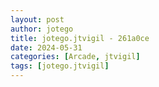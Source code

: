 ```yaml
---
layout: post
author: jotego
title: jotego.jtvigil - 261a0ce
date: 2024-05-31
categories: [Arcade, jtvigil]
tags: [jotego.jtvigil]
---
```


